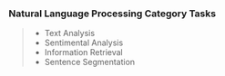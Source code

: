 ### Natural Language Processing Category Tasks
>* Text Analysis
>* Sentimental Analysis
>* Information Retrieval
>* Sentence Segmentation